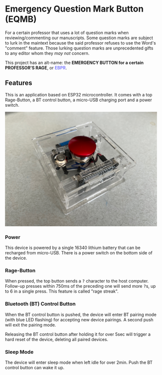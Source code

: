 # Emergency Question Mark Button (EQMB)

For a certain professor that uses a lot of question marks when reviewing/commenting our manuscripts.
Some question marks are subject to lurk in the maintext because the said professor refuses to use the Word's "comment" feature. Those lurking question marks are unprecedented gifts to any editor whom they *may not* concern.

This project has an alt-name: the <b>EMERGENCY BUTTON for a certain PROFESSOR'S RAGE</b>, or <b><font color="#8080ff">EBPR</font></b>.

## Features

This is an application based on ESP32 microcontroller. It comes with a top Rage-Button, a BT control button, a micro-USB charging port and a power switch.

![Prototype](image/prototype.jpg)

### Power

This device is powered by a single 16340 lithium battery that can be recharged from micro-USB. There is a power switch on the bottom side of the device.

### Rage-Button

When pressed, the top button sends a <kbd>?</kbd> character to the host computer. Follow-up presses within 750ms of the preceding one will send more <kbd>?</kbd>s, up to 6 in a single press. This feature is called "rage streak".

### Bluetooth (BT) Control Button

When the BT control button is pushed, the device will enter BT pairing mode (with blue LED flashing) for accepting new device pairings. A second push will exit the pairing mode.

Releasing the BT control button after holding it for over 5sec will trigger a hard reset of the device, deleting all paired devices.

### Sleep Mode

The device will enter sleep mode when left idle for over 2min. Push the BT control button can wake it up.
